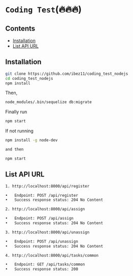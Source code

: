 # ```Coding Test```(:fire::fire::fire:)

## Contents
  * [Installation](#installation)
  * [List API URL](#installation)


## Installation

```bash
git clone https://github.com/ibez11/coding_test_nodejs
cd coding_test_nodejs
npm install
```
Then,
```bash
node_modules/.bin/sequelize db:migrate
```
Finally run
```bash
npm start
```

If not running
```bash
npm install -g node-dev

and then

npm start
```

## List API URL
```bash
1. http://localhost:8000/api/register 

•	Endpoint: POST /api/register
•	Success response status: 204 No Content

2. http://localhost:8000/api/assign

•	Endpoint: POST /api/assign
•	Success response status: 204 No Content

3. http://localhost:8000/api/unassign

•	Endpoint: POST /api/unassign
•	Success response status: 204 No Content

4. http://localhost:8000/api/tasks/common

•	Endpoint: GET /api/tasks/common
•	Success response status: 200
```